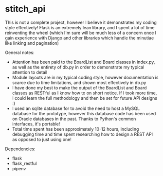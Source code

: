 # stitch_api

This is not a complete project, however I believe it demonstrates my coding
style effectively! Flask is an extremely lean library, and I spent a lot of time
reinventing the wheel (which I'm sure will be much less of a concern once I gain
experience with Django and other libraries which handle the minutiae like
linking and pagination)

General notes:
 - Attention has been paid to the BoardList and Board classes in index.py, as
   well as the entirety of db.py in order to demonstrate my typical attention to
   detail
 - Module layouts are in my typical coding style, however documentation is
   scarce due to time limitations, and shown most effectively in db.py
 - I have done my best to make the output of the BoardList and Board classes as
   RESTful as I know how to on short notice. If I took more time, I could learn
   the full methodology and then be set for future API designs :)
 - I used an sqlite database for to avoid the need to host a MySQL database for
   the prototype, however this database code has been used on Oracle databases
   in the past. Thanks to Python's common interfaces, it's portable!
 - Total time spent has been approximately 10-12 hours, including debugging time
   and time spent researching how to design a REST API as opposed to just
   using one!
   
Dependencies:
 - flask
 - flask_restful
 - pipenv